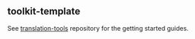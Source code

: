 toolkit-template
----------------

See [translation-tools](https://github.com/ccc-tl/translation-tools) repository for the getting started guides.
